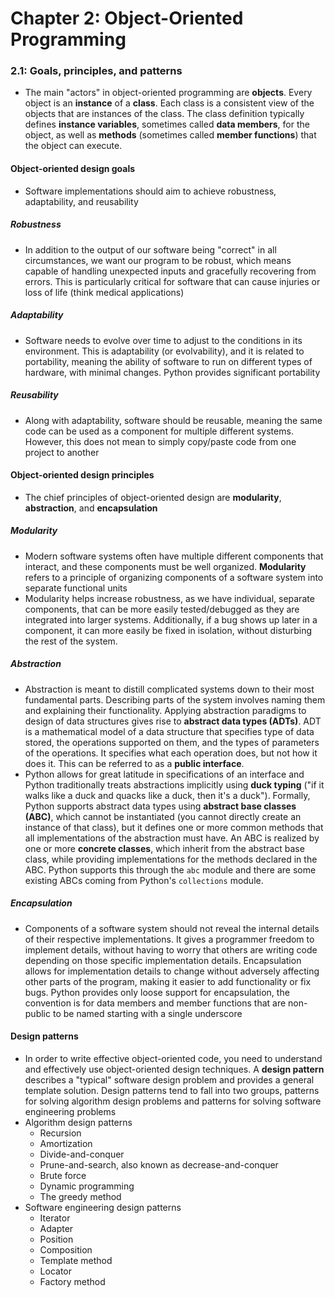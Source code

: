 # Chapter 2: Object-Oriented Programming

### 2.1: Goals, principles, and patterns
- The main "actors" in object-oriented programming are **objects**. Every object is an **instance** of a **class**. Each class is a consistent view of the objects that are instances of the class. The class definition typically defines **instance variables**, sometimes called **data members**, for the object, as well as **methods** (sometimes called **member functions**) that the object can execute.
#### Object-oriented design goals
- Software implementations should aim to achieve robustness, adaptability, and reusability
##### Robustness
- In addition to the output of our software being "correct" in all circumstances, we want our program to be robust, which means capable of handling unexpected inputs and gracefully recovering from errors. This is particularly critical for software that can cause injuries or loss of life (think medical applications)
##### Adaptability
- Software needs to evolve over time to adjust to the conditions in its environment. This is adaptability (or evolvability), and it is related to portability, meaning the ability of software to run on different types of hardware, with minimal changes. Python provides significant portability
##### Reusability
- Along with adaptability, software should be reusable, meaning the same code can be used as a component for multiple different systems. However, this does not mean to simply copy/paste code from one project to another
#### Object-oriented design principles
- The chief principles of object-oriented design are **modularity**, **abstraction**, and **encapsulation**
##### Modularity
- Modern software systems often have multiple different components that interact, and these components must be well organized. **Modularity** refers to a principle of organizing components of a software system into separate functional units
- Modularity helps increase robustness, as we have individual, separate components, that can be more easily tested/debugged as they are integrated into larger systems. Additionally, if a bug shows up later in a component, it can more easily be fixed in isolation, without disturbing the rest of the system.
##### Abstraction
- Abstraction is meant to distill complicated systems down to their most fundamental parts. Describing parts of the system involves naming them and explaining their functionality. Applying abstraction paradigms to design of data structures gives rise to **abstract data types (ADTs)**. ADT is a mathematical model of a data structure that specifies type of data stored, the operations supported on them, and the types of parameters of the operations. It specifies what each operation does, but not how it does it. This can be referred to as a **public interface**.
- Python allows for great latitude in specifications of an interface and Python traditionally treats abstractions implicitly using **duck typing** ("if it walks like a duck and quacks like a duck, then it's a duck"). Formally, Python supports abstract data types using **abstract base classes (ABC)**, which cannot be instantiated (you cannot directly create an instance of that class), but it defines one or more common methods that all implementations of the abstraction must have. An ABC is realized by one or more **concrete classes**, which inherit from the abstract base class, while providing implementations for the methods declared in the ABC. Python supports this through the `abc` module and there are some existing ABCs coming from Python's `collections` module.
##### Encapsulation
- Components of a software system should not reveal the internal details of their respective implementations. It gives a programmer freedom to implement details, without having to worry that others are writing code depending on those specific implementation details. Encapsulation allows for implementation details to change without adversely affecting other parts of the program, making it easier to add functionality or fix bugs. Python provides only loose support for encapsulation, the convention is for data members and member functions that are non-public to be named starting with a single underscore
#### Design patterns
- In order to write effective object-oriented code, you need to understand and effectively use object-oriented design techniques. A **design pattern** describes a "typical" software design problem and provides a general template solution. Design patterns tend to fall into two groups, patterns for solving algorithm design problems and patterns for solving software engineering problems
- Algorithm design patterns
  - Recursion
  - Amortization
  - Divide-and-conquer
  - Prune-and-search, also known as decrease-and-conquer
  - Brute force
  - Dynamic programming
  - The greedy method
- Software engineering design patterns
  - Iterator
  - Adapter
  - Position
  - Composition
  - Template method
  - Locator
  - Factory method